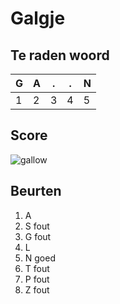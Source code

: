 # Galgje

## Te raden woord

|G|A|.|.|N|
|-|-|-|-|-|
|1|2|3|4|5|

## Score
![gallow](./images/6.png)

## Beurten
1. A
2. S fout
3. G fout
4. L
5. N goed
6. T fout
7. P fout
8. Z fout